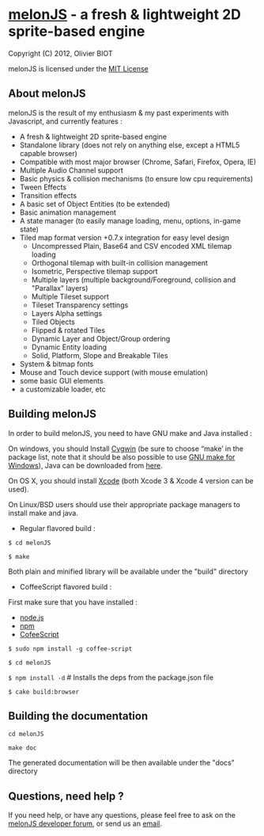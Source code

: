 [melonJS](http://melonjs.org/) - a fresh & lightweight 2D sprite-based engine
=============================================================================

Copyright (C) 2012, Olivier BIOT

melonJS is licensed under the [MIT License](http://www.opensource.org/licenses/mit-license.php)


About melonJS
-------------------------------------------------------------------------------

melonJS is the result of my enthusiasm & my past experiments with Javascript, 
and currently features :

- A fresh & lightweight 2D sprite-based engine
- Standalone library (does not rely on anything else, except a HTML5 capable browser)
- Compatible with most major browser (Chrome, Safari, Firefox, Opera, IE)
- Multiple Audio Channel support
- Basic physics & collision mechanisms (to ensure low cpu requirements)
- Tween Effects
- Transition effects
- A basic set of Object Entities (to be extended)
- Basic animation management
- A state manager (to easily manage loading, menu, options, in-game state)
- Tiled map format version +0.7.x integration for easy level design
	- Uncompressed Plain, Base64 and CSV encoded XML tilemap loading
	- Orthogonal tilemap with built-in collision management
	- Isometric, Perspective tilemap support
	- Multiple layers (multiple background/Foreground, collision and "Parallax" layers)
	- Multiple Tileset support
	- Tileset Transparency settings
	- Layers Alpha settings
	- Tiled Objects
	- Flipped & rotated Tiles
	- Dynamic Layer and Object/Group ordering
	- Dynamic Entity loading
	- Solid, Platform, Slope and Breakable Tiles
- System & bitmap fonts
- Mouse and Touch device support (with mouse emulation)
- some basic GUI elements
- a customizable loader, etc

Building melonJS
-------------------------------------------------------------------------------
In order to build melonJS, you need to have GNU make and Java installed :

On windows, you should Install [Cygwin](http://cygwin.com/) (be sure to choose “make’ in the package list, note that it should be also possible to use [GNU make for Windows](http://gnuwin32.sourceforge.net/packages/make.htm)), Java can be downloaded from [here](http://java.com/en/download/index.jsp).

On OS X, you should install [Xcode](https://developer.apple.com/xcode/) (both Xcode 3 & Xcode 4 version can be used).

On Linux/BSD users should use their appropriate package managers to install make and java.


* Regular flavored build :

`$ cd melonJS`

`$ make`

Both plain and minified library will be available under the "build" directory

* CoffeeScript flavored build :

First make sure that you have installed :

- [node.js](http://nodejs.org/)
- [npm](http://npmjs.org/)
- [CofeeScript](http://jashkenas.github.com/coffee-script/)

`$ sudo npm install -g coffee-script`

`$ cd melonJS`

`$ npm install -d`      # Installs the deps from the package.json file

`$ cake build:browser`

Building the documentation
-------------------------------------------------------------------------------

`cd melonJS`

`make doc`

The generated documentation will be then available under the "docs" directory

Questions, need help ?
-------------------------------------------------------------------------------
If you need help, or have any questions, please feel free to ask on the
[melonJS developer forum](http://groups.google.com/group/melonjs), or send us an [email](mailto:contact@melonjs.org).
